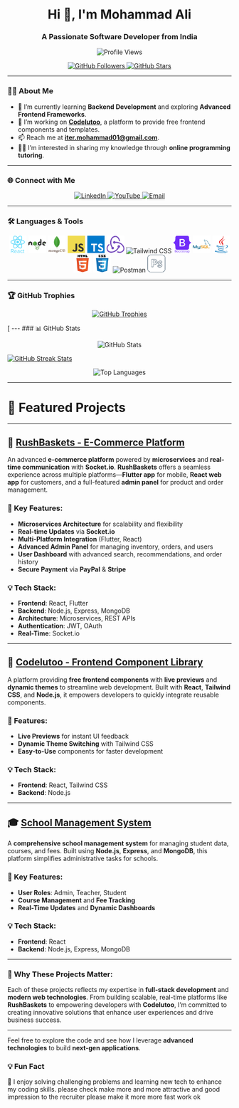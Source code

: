 <h1 align="center">Hi 👋, I'm Mohammad Ali</h1>
<h3 align="center">A Passionate Software Developer from India</h3>

<p align="center">
  <img src="https://komarev.com/ghpvc/?username=mohammadaliiter&label=Profile%20Views&color=0e75b6&style=flat" alt="Profile Views" />
</p>

<p align="center">
  <a href="https://github.com/mohammadaliiter?tab=followers">
    <img src="https://img.shields.io/github/followers/mohammadaliiter?label=Followers&style=social" alt="GitHub Followers" />
  </a>
  <a href="https://github.com/mohammadaliiter">
    <img src="https://img.shields.io/github/stars/mohammadaliiter?label=Stars&style=social" alt="GitHub Stars" />
  </a>
</p>

---

### 👨‍💻 About Me
- 🌱 I’m currently learning **Backend Development** and exploring **Advanced Frontend Frameworks**.
- 🚀 I’m working on **[Codelutoo](https://codelutoo.com)**, a platform to provide free frontend components and templates.
- 📫 Reach me at **iter.mohammad01@gmail.com**.
- 🧑‍🏫 I’m interested in sharing my knowledge through **online programming tutoring**.

---

### 🌐 Connect with Me
<p align="center">
  <a href="https://linkedin.com/in/m-ali09" target="_blank">
    <img src="https://img.shields.io/badge/LinkedIn-%230077B5.svg?style=for-the-badge&logo=linkedin&logoColor=white" alt="LinkedIn"/>
  </a>
  <a href="https://www.youtube.com/c/webxlearner" target="_blank">
    <img src="https://img.shields.io/badge/YouTube-%23FF0000.svg?style=for-the-badge&logo=youtube&logoColor=white" alt="YouTube"/>
  </a>
  <a href="mailto:iter.mohammad01@gmail.com" target="_blank">
    <img src="https://img.shields.io/badge/Email-%23D14836.svg?style=for-the-badge&logo=gmail&logoColor=white" alt="Email"/>
  </a>
</p>

---

### 🛠️ Languages & Tools
<p align="center">
  <img src="https://raw.githubusercontent.com/devicons/devicon/master/icons/react/react-original-wordmark.svg" alt="React" width="40" height="40"/> 
  <img src="https://raw.githubusercontent.com/devicons/devicon/master/icons/nodejs/nodejs-original-wordmark.svg" alt="Node.js" width="40" height="40"/> 
  <img src="https://raw.githubusercontent.com/devicons/devicon/master/icons/mongodb/mongodb-original-wordmark.svg" alt="MongoDB" width="40" height="40"/> 
  <img src="https://raw.githubusercontent.com/devicons/devicon/master/icons/javascript/javascript-original.svg" alt="JavaScript" width="40" height="40"/>
  <img src="https://raw.githubusercontent.com/devicons/devicon/master/icons/typescript/typescript-original.svg" alt="TypeScript" width="40" height="40"/>
  <img src="https://raw.githubusercontent.com/devicons/devicon/master/icons/redux/redux-original.svg" alt="Redux" width="40" height="40"/>
  <img src="https://www.vectorlogo.zone/logos/tailwindcss/tailwindcss-icon.svg" alt="Tailwind CSS" width="40" height="40"/>
  <img src="https://raw.githubusercontent.com/devicons/devicon/master/icons/bootstrap/bootstrap-plain-wordmark.svg" alt="Bootstrap" width="40" height="40"/>
  <img src="https://raw.githubusercontent.com/devicons/devicon/master/icons/mysql/mysql-original-wordmark.svg" alt="MySQL" width="40" height="40"/>
  <img src="https://raw.githubusercontent.com/devicons/devicon/master/icons/java/java-original.svg" alt="Java" width="40" height="40"/>
  <img src="https://raw.githubusercontent.com/devicons/devicon/master/icons/html5/html5-original-wordmark.svg" alt="HTML5" width="40" height="40"/>
  <img src="https://raw.githubusercontent.com/devicons/devicon/master/icons/css3/css3-original-wordmark.svg" alt="CSS3" width="40" height="40"/>
  <img src="https://www.vectorlogo.zone/logos/getpostman/getpostman-icon.svg" alt="Postman" width="40" height="40"/>
  <img src="https://raw.githubusercontent.com/devicons/devicon/master/icons/photoshop/photoshop-line.svg" alt="Photoshop" width="40" height="40"/>
</p>

---

### 🏆 GitHub Trophies
<p align="center">
  <a href="https://github.com/ryo-ma/github-profile-trophy">
    <img src="https://github-profile-trophy.vercel.app/?username=mohammadaliiter&theme=onedark&row=1&column=7" alt="GitHub Trophies"/>
  </a>
</p>
[
---
### 📊 GitHub Stats
<p align="center">
  <!-- GitHub Stats -->
  <img src="https://github-readme-stats.vercel.app/api?username=mohammadaliiter&show_icons=true&theme=radical" alt="GitHub Stats" />
</p
  
<p align="center">
  <!-- GitHub Streak Stats (Fixed) -->
  <a href="https://github.com/mohammadaliiter">
    <img src="[https://github-readme-streak-stats.herokuapp.com](https://github-readme-streak-stats-omega-olive.vercel.app/demo/)/?user=mohammadaliiter&theme=radical" alt="GitHub Streak Stats" />
  </a>
</p>
<p align="center">
  <!-- Top Languages -->
  <img src="https://github-readme-stats.vercel.app/api/top-langs/?username=mohammadaliiter&layout=compact&theme=radical" alt="Top Languages" />
</p>

---
# 🚀 Featured Projects

---

## 🛒 [RushBaskets - E-Commerce Platform](https://github.com/MohammadAliiter/RushBaskets)

An advanced **e-commerce platform** powered by **microservices** and **real-time communication** with **Socket.io**. **RushBaskets** offers a seamless experience across multiple platforms—**Flutter app** for mobile, **React web app** for customers, and a full-featured **admin panel** for product and order management.

### 🌟 Key Features:
- **Microservices Architecture** for scalability and flexibility
- **Real-time Updates** via **Socket.io**
- **Multi-Platform Integration** (Flutter, React)
- **Advanced Admin Panel** for managing inventory, orders, and users
- **User Dashboard** with advanced search, recommendations, and order history
- **Secure Payment** via **PayPal** & **Stripe**

### 💡 Tech Stack:
- **Frontend**: React, Flutter
- **Backend**: Node.js, Express, MongoDB
- **Architecture**: Microservices, REST APIs
- **Authentication**: JWT, OAuth
- **Real-Time**: Socket.io

---

## 💼 [Codelutoo - Frontend Component Library](https://codelutoo.com)

A platform providing **free frontend components** with **live previews** and **dynamic themes** to streamline web development. Built with **React**, **Tailwind CSS**, and **Node.js**, it empowers developers to quickly integrate reusable components.

### 🌟 Features:
- **Live Previews** for instant UI feedback
- **Dynamic Theme Switching** with Tailwind CSS
- **Easy-to-Use** components for faster development

### 💡 Tech Stack:
- **Frontend**: React, Tailwind CSS
- **Backend**: Node.js

---

## 🎓 [School Management System](https://github.com/MohammadAliiter/SchoolManagement)

A **comprehensive school management system** for managing student data, courses, and fees. Built using **Node.js**, **Express**, and **MongoDB**, this platform simplifies administrative tasks for schools.

### 🌟 Key Features:
- **User Roles**: Admin, Teacher, Student
- **Course Management** and **Fee Tracking**
- **Real-Time Updates** and **Dynamic Dashboards**

### 💡 Tech Stack:
- **Frontend**: React
- **Backend**: Node.js, Express, MongoDB

---

### 🚀 Why These Projects Matter:
Each of these projects reflects my expertise in **full-stack development** and **modern web technologies**. From building scalable, real-time platforms like **RushBaskets** to empowering developers with **Codelutoo**, I’m committed to creating innovative solutions that enhance user experiences and drive business success.

---

Feel free to explore the code and see how I leverage **advanced technologies** to build **next-gen applications**.

### 💡 Fun Fact
🌟 I enjoy solving challenging problems and learning new tech to enhance my coding skills. please check make more and more attractive and good impression to the recruiter please make it more more fast work ok 
